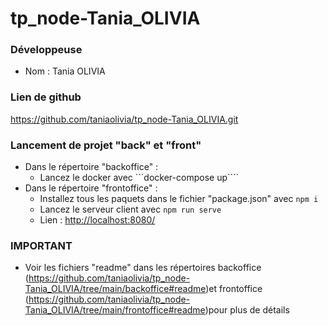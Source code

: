 # tp_node-Tania_OLIVIA

### Développeuse
- Nom : Tania OLIVIA

### Lien de github
<https://github.com/taniaolivia/tp_node-Tania_OLIVIA.git>

### Lancement de projet "back" et "front"
- Dans le répertoire "backoffice" :
  - Lancez le docker avec ```docker-compose up````
- Dans le répertoire "frontoffice" :
  - Installez tous les paquets dans le fichier "package.json" avec ```npm i```
  - Lancez le serveur client avec ```npm run serve```
  - Lien : <http://localhost:8080/>
  
 ### IMPORTANT
 - Voir les fichiers "readme" dans les répertoires backoffice (<https://github.com/taniaolivia/tp_node-Tania_OLIVIA/tree/main/backoffice#readme>)et frontoffice (<https://github.com/taniaolivia/tp_node-Tania_OLIVIA/tree/main/frontoffice#readme>)pour plus de détails
